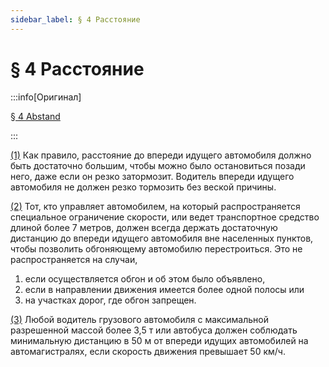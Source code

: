 ```yaml
---
sidebar_label: § 4 Расстояние
---
```


# § 4 Расстояние

:::info[Оригинал]

[§ 4 Abstand](https://www.gesetze-im-internet.de/stvo_2013/__4.html)

:::

<span id="1">[(1)](#1)</span> Как правило, расстояние до впереди идущего автомобиля
должно быть достаточно большим, чтобы можно было остановиться позади него, даже если
он резко затормозит. Водитель впереди идущего автомобиля не должен резко тормозить
без веской причины.

<span id="2">[(2)](#2)</span> Тот, кто управляет автомобилем, на который распространяется
специальное ограничение скорости, или ведет транспортное средство длиной более 7
метров, должен всегда держать достаточную дистанцию до впереди идущего автомобиля
вне населенных пунктов, чтобы позволить обгоняющему автомобилю перестроиться. Это
не распространяется на случаи, 
1. если осуществляется обгон и об этом было объявлено,
2. если в направлении движения имеется более одной полосы или 
3. на участках дорог, где обгон запрещен.

<span id="3">[(3)](#3)</span> Любой водитель грузового автомобиля с максимальной
разрешенной массой более 3,5 т или автобуса должен соблюдать минимальную дистанцию
в 50 м от впереди идущих автомобилей на автомагистралях, если скорость движения превышает
50 км/ч.
